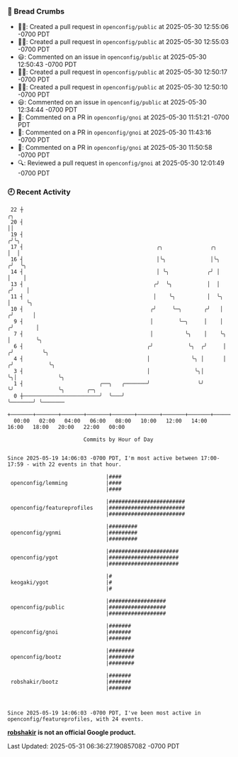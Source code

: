 ### 🍞 Bread Crumbs

 * ✍🏼: Created a pull request in `openconfig/public` at 2025-05-30 12:55:06 -0700 PDT
 * ✍🏼: Created a pull request in `openconfig/public` at 2025-05-30 12:55:03 -0700 PDT
 * 😃: Commented on an issue in `openconfig/public` at 2025-05-30 12:50:43 -0700 PDT
 * ✍🏼: Created a pull request in `openconfig/public` at 2025-05-30 12:50:17 -0700 PDT
 * ✍🏼: Created a pull request in `openconfig/public` at 2025-05-30 12:50:10 -0700 PDT
 * 😃: Commented on an issue in `openconfig/public` at 2025-05-30 12:34:44 -0700 PDT
 * 💬: Commented on a PR in  `openconfig/gnoi` at 2025-05-30 11:51:21 -0700 PDT
 * 💬: Commented on a PR in  `openconfig/gnoi` at 2025-05-30 11:43:16 -0700 PDT
 * 💬: Commented on a PR in  `openconfig/gnoi` at 2025-05-30 11:50:58 -0700 PDT
 * 🔍: Reviewed a pull request in  `openconfig/gnoi` at 2025-05-30 12:01:49 -0700 PDT

### 🕘 Recent Activity
```
 22 ┼                                                                        ╭╮
 20 ┤                                                                        ││
 19 ┤                                                                       ╭╯╰╮
 17 ┤                                          ╭╮               ╭╮          │  │
 16 ┤                                          │╰╮              │╰╮        ╭╯  ╰╮
 14 ┤                                          │ ╰╮            ╭╯ │        │    │
 13 ┤                                         ╭╯  ╰╮           │  │       ╭╯    │
 11 ┤                                         │    ╰╮          │  ╰╮      │     ╰╮
 10 ┤                                        ╭╯     ╰─╮       ╭╯   │     ╭╯      │
  9 ┤                                        │        ╰─╮     │    │    ╭╯       │
  7 ┤                                        │          ╰╮    │    ╰╮   │        ╰╮
  6 ┤                                       ╭╯           ╰╮  ╭╯     │  ╭╯         ╰╮
  4 ┤                                       │             ╰╮ │      │ ╭╯           ╰╮
  3 ┤                                       │              ╰╮│      ╰╮│             ╰╮
  1 ┤                        ╭──╮   ╭───────╯               ╰╯       ╰╯              ╰╮       ╭─╮
  0 ┼────────────────────────╯  ╰───╯                                                 ╰───────╯ ╰───────
    +───────+───────+───────+───────+───────+───────+───────+───────+───────+───────+───────+───────+────
  00:00   02:00   04:00   06:00   08:00   10:00   12:00   14:00   16:00   18:00   20:00   22:00   00:00   

						Commits by Hour of Day


Since 2025-05-19 14:06:03 -0700 PDT, I'm most active between 17:00-17:59 - with 22 events in that hour.

```



```
                               |####
 openconfig/lemming            |####
                               |####

                               |########################
 openconfig/featureprofiles    |########################
                               |########################

                               |#########
 openconfig/ygnmi              |#########
                               |#########

                               |######################
 openconfig/ygot               |######################
                               |######################

                               |#
 keogaki/ygot                  |#
                               |#

                               |##################
 openconfig/public             |##################
                               |##################

                               |#######
 openconfig/gnoi               |#######
                               |#######

                               |########
 openconfig/bootz              |########
                               |########

                               |#######
 robshakir/bootz               |#######
                               |#######



Since 2025-05-19 14:06:03 -0700 PDT, I've been most active in openconfig/featureprofiles, with 24 events.

```
**[robshakir](mailto:robjs@google.com) is not an official Google product.**  


Last Updated: 2025-05-31 06:36:27.190857082 -0700 PDT
